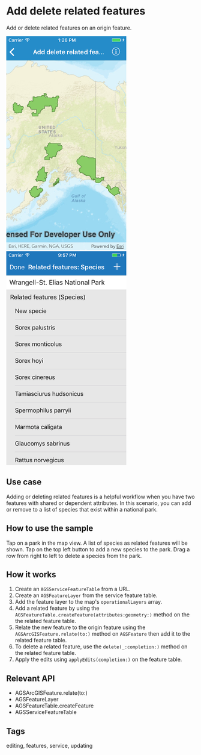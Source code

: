 # Add delete related features

Add or delete related features on an origin feature.

![Map of parks](add-delete-features-1.png)
![List of related features](add-delete-features-2.png)

## Use case

Adding or deleting related features is a helpful workflow when you have two features with shared or dependent attributes. In this scenario, you can add or remove to a list of species that exist within a national park.

## How to use the sample

Tap on a park in the map view. A list of species as related features will be shown. Tap on the top left button to add a new species to the park. Drag a row from right to left to delete a species from the park.

## How it works

1. Create an `AGSServiceFeatureTable` from a URL.
2. Create an `AGSFeatureLayer` from the service feature table.
3. Add the feature layer to the map's `operationalLayers` array.
4. Add a related feature by using the `AGSFeatureTable.createFeature(attributes:geometry:)` method on the the related feature table.
5. Relate the new feature to the origin feature using the `AGSArcGISFeature.relate(to:)` method on `AGSFeature` then add it to the related feature table.
6. To delete a related feature, use the `delete(_:completion:)` method on the related feature table.
7. Apply the edits using `applyEdits(completion:)` on the feature table.

## Relevant API

* AGSArcGISFeature.relate(to:)
* AGSFeatureLayer
* AGSFeatureTable.createFeature
* AGSServiceFeatureTable

## Tags
editing, features, service, updating
